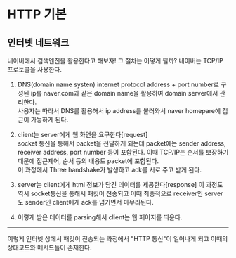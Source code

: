 # HTTP 기본

## 인터넷 네트워크

네이버에서 검색엔진을 활용한다고 해보자! 그 절차는 어떻게 될까?
네이버는 TCP/IP 프로토콜을 사용한다. 

1. DNS(domain name systen)
internet protocol address + port number로 구성된 ip를 naver.com과 같은 domain name을 활용하여 domain server에서 관리한다.<br>
사용자는 따라서 DNS를 활용해서 ip address를 불러와서 naver homepare에 접근이 가능하게 된다.<br>

2. client는 server에게 웹 화면을 요구한다[request] <br>
socket 통신을 통해서 packet을 전달하게 되는데 packet에는 sender address, receiver address, port number 등이 포함된다. 이때 TCP/IP는 순서를 보장하기 때문에 접근제어, 순서 등의 내용도 packet에 포함된다.<br>
이 과정에서 Three handshake가 발생하고 ack를 서로 주고 받게 된다.

3. server는 client에게 html 정보가 담긴 데이터를 제공한다[response]
이 과정도 역시 socket통신을 통해서 패킷이 전송되고 이때 최종적으로 receiver인 server도 sender인 client에게 ack를 넘기면서 마무리된다.<br>

4. 이렇게 받은 데이터를 parsing해서 client는 웹 페이지를 띄운다.<br>

--------

이렇게 인터넷 상에서 패킷이 전송되는 과정에서 "HTTP 통신"이 일어나게 되고 이때의 상태코드와 메서드들이 존재한다.